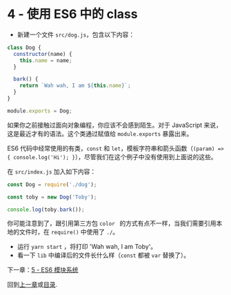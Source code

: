 # 4 - 使用 ES6 中的 class

- 新建一个文件 `src/dog.js`，包含以下内容：

```javascript
class Dog {
  constructor(name) {
    this.name = name;
  }

  bark() {
    return `Wah wah, I am ${this.name}`;
  }
}

module.exports = Dog;
```

如果你之前接触过面向对象编程，你应该不会感到陌生。对于 JavaScript 来说，这是最近才有的语法。这个类通过赋值给 `module.exports` 暴露出来。

ES6 代码中经常使用的有类，`const` 和 `let`，模板字符串和箭头函数（`(param) => { console.log('Hi'); }`），尽管我们在这个例子中没有使用到上面说的这些。

在 `src/index.js` 加入如下内容：

```javascript
const Dog = require('./dog');

const toby = new Dog('Toby');

console.log(toby.bark());
```
你可能注意到了，跟引用第三方包 `color ` 的方式有点不一样，当我们需要引用本地的文件时，在 `require()` 中使用了 `./`。

- 运行 `yarn start` ，将打印  'Wah wah, I am Toby'。
- 看一下 `lib` 中编译后的文件长什么样（`const` 都被 `var` 替换了）。


下一章：[5 - ES6 模块系统](/tutorial/5-es6-modules-syntax)

回到[上一章](/tutorial/3-es6-babel-gulp)或[目录](https://github.com/verekia/js-stack-from-scratch).

